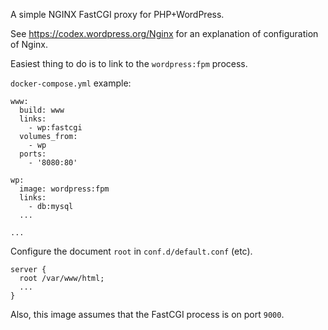 A simple NGINX FastCGI proxy for PHP+WordPress.

See https://codex.wordpress.org/Nginx for an explanation of configuration of Nginx.

Easiest thing to do is to link to the ```wordpress:fpm``` process.

```docker-compose.yml``` example:

    www:
      build: www
      links:
        - wp:fastcgi
      volumes_from:
        - wp
      ports:
        - '8080:80'

    wp:
      image: wordpress:fpm
      links:
        - db:mysql
      ...

    ...

Configure the document ```root``` in ```conf.d/default.conf``` (etc).

    server {
      root /var/www/html;
      ...
    }

Also, this image assumes that the FastCGI process is on port ```9000```.
